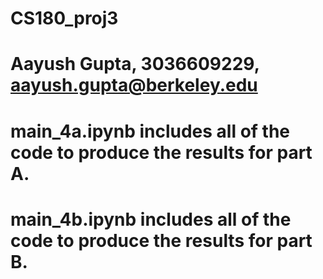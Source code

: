 # CS180_proj3
# Aayush Gupta, 3036609229, aayush.gupta@berkeley.edu
# main_4a.ipynb includes all of the code to produce the results for part A.
# main_4b.ipynb includes all of the code to produce the results for part B.